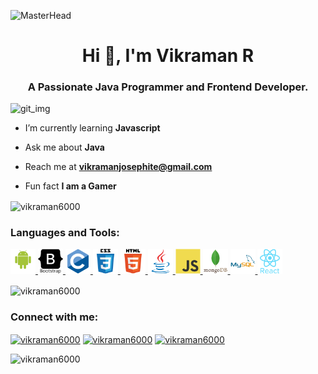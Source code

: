 ![MasterHead](https://user-images.githubusercontent.com/10498744/210012254-234538ff-d198-48aa-8964-37e6fd45d227.gif)

<h1 align="center">Hi 👋, I'm Vikraman R</h1>
<h3 align="center">A Passionate Java Programmer and Frontend Developer.</h3>

<!-- <img alt="Eat,Sleep,Code,Repeat" src="git_img.jpg"> -->
 ![git_img](https://github.com/Vikraman6000/Vikraman6000/assets/94913027/5437444a-8018-4471-bddf-efba0b433248)
</br>

-  I’m currently learning **Javascript**

-  Ask me about **Java**

-  Reach me at  **vikramanjosephite@gmail.com**

-  Fun fact **I am a Gamer**

<p><img align="center" src="https://github-readme-stats.vercel.app/api/top-langs?username=vikraman6000&show_icons=true&locale=en&layout=compact" alt="vikraman6000" /></p>

<h3 align="left">Languages and Tools:</h3>
<p align="left"> <a href="https://developer.android.com" target="_blank" rel="noreferrer"> <img src="https://raw.githubusercontent.com/devicons/devicon/master/icons/android/android-original-wordmark.svg" alt="android" width="40" height="40"/> </a> <a href="https://getbootstrap.com" target="_blank" rel="noreferrer"> <img src="https://raw.githubusercontent.com/devicons/devicon/master/icons/bootstrap/bootstrap-plain-wordmark.svg" alt="bootstrap" width="40" height="40"/> </a> <a href="https://www.cprogramming.com/" target="_blank" rel="noreferrer"> <img src="https://raw.githubusercontent.com/devicons/devicon/master/icons/c/c-original.svg" alt="c" width="40" height="40"/> </a> <a href="https://www.w3schools.com/css/" target="_blank" rel="noreferrer"> <img src="https://raw.githubusercontent.com/devicons/devicon/master/icons/css3/css3-original-wordmark.svg" alt="css3" width="40" height="40"/> </a> <a href="https://www.w3.org/html/" target="_blank" rel="noreferrer"> <img src="https://raw.githubusercontent.com/devicons/devicon/master/icons/html5/html5-original-wordmark.svg" alt="html5" width="40" height="40"/> </a> <a href="https://www.java.com" target="_blank" rel="noreferrer"> <img src="https://raw.githubusercontent.com/devicons/devicon/master/icons/java/java-original.svg" alt="java" width="40" height="40"/> </a> <a href="https://developer.mozilla.org/en-US/docs/Web/JavaScript" target="_blank" rel="noreferrer"> <img src="https://raw.githubusercontent.com/devicons/devicon/master/icons/javascript/javascript-original.svg" alt="javascript" width="40" height="40"/> </a> <a href="https://www.mongodb.com/" target="_blank" rel="noreferrer"> <img src="https://raw.githubusercontent.com/devicons/devicon/master/icons/mongodb/mongodb-original-wordmark.svg" alt="mongodb" width="40" height="40"/> </a> <a href="https://www.mysql.com/" target="_blank" rel="noreferrer"> <img src="https://raw.githubusercontent.com/devicons/devicon/master/icons/mysql/mysql-original-wordmark.svg" alt="mysql" width="40" height="40"/> </a> <a href="https://reactjs.org/" target="_blank" rel="noreferrer"> <img src="https://raw.githubusercontent.com/devicons/devicon/master/icons/react/react-original-wordmark.svg" alt="react" width="40" height="40"/> </a> </p>


<p><img align="center" src="https://github-readme-streak-stats.herokuapp.com/?user=vikraman6000&" alt="vikraman6000" /></p>
<h3 align="left">Connect with me:</h3>
<p align="left">
<a href="https://linkedin.com/in/vikraman6000" target="blank"><img align="center" src="https://raw.githubusercontent.com/rahuldkjain/github-profile-readme-generator/master/src/images/icons/Social/linked-in-alt.svg" alt="vikraman6000" height="30" width="40" /></a>
<a href="https://www.hackerrank.com/vikraman6000" target="blank"><img align="center" src="https://raw.githubusercontent.com/rahuldkjain/github-profile-readme-generator/master/src/images/icons/Social/hackerrank.svg" alt="vikraman6000" height="30" width="40" /></a>
<a href="https://www.leetcode.com/vikraman6000" target="blank"><img align="center" src="https://raw.githubusercontent.com/rahuldkjain/github-profile-readme-generator/master/src/images/icons/Social/leet-code.svg" alt="vikraman6000" height="30" width="40" /></a>
</p>

<p>&nbsp;<img align="left" src="https://github-readme-stats.vercel.app/api?username=vikraman6000&show_icons=true&locale=en" alt="vikraman6000" /></p>

<!-- [![vikraman6000's github activity graph](https://github-readme-activity-graph.cyclic.app/graph?username=vikraman6000&color=777&line=4FA4F4&hide_title=true&hide_border=true&theme=github-compact&point=bedifc)](https://github.com/vikraman6000) -->
